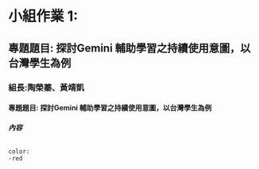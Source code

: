 # 小組作業 1: 
## 專題題目: 探討Gemini 輔助學習之持續使用意圖，以台灣學生為例
### 組長:陶榮蓁、黃靖凱
#### 專題題目: 探討Gemini 輔助學習之持續使用意圖，以台灣學生為例
##### 內容
###### 

```
color:
-red
```


